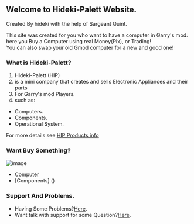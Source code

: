 ## Welcome to Hideki-Palett Website.

Created By hideki with the help of Sargeant Quint.

This site was created for you who want to have a computer in Garry's mod.
here you Buy a Computer using real Money(Pix), or Trading!                           
You can also swap your old Gmod computer for a new and good one!

### What is Hideki-Palett?
1. Hideki-Palett (HIP)
2. is a mini company that creates and sells Electronic Appliances and their parts
3. For Garry's mod Players.
4. such as: 

- Computers. 
- Components.
- Operational System.

For more details see [HIP Products info](https://drive.google.com/file/d/1rVqZx_lewzxuUqamVHZojZvIIxADxJjT/view?usp=sharing)

### Want Buy Something?
![image](https://user-images.githubusercontent.com/87248365/178884542-f2c16bfd-ae61-49a9-8c7a-47df19eeb226.png)

- [Computer](https://22hideki22.github.io/Hideki-Palett-Shop/)
- [Components] ()

### Support And Problems.
- Having Some Problems?[Here](https://github.com/22hideki22/Hideki-Palett/issues).
- Want talk with support for some Question?[Here](https://github.com/22hideki22/Hideki-Palett/issues).
